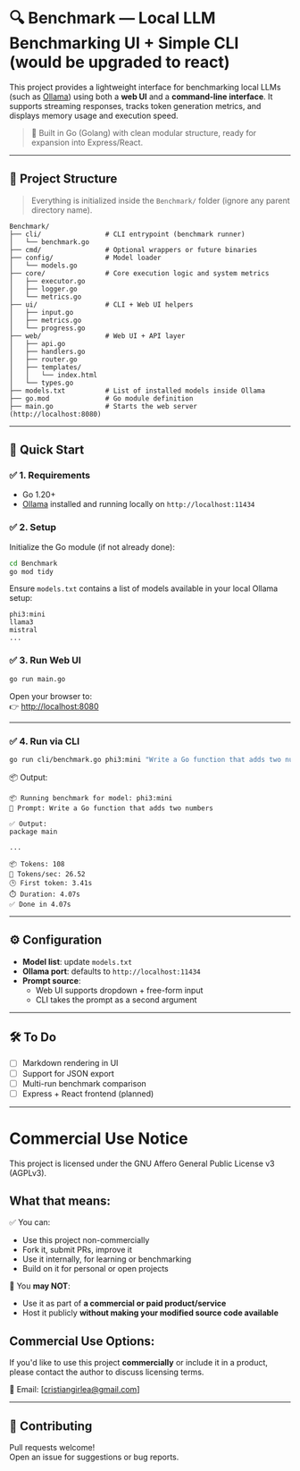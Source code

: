 # 🔍 Benchmark — Local LLM Benchmarking UI + Simple CLI (would be upgraded to react)

This project provides a lightweight interface for benchmarking local LLMs (such as [Ollama](https://ollama.com)) using both a **web UI** and a **command-line interface**. It supports streaming responses, tracks token generation metrics, and displays memory usage and execution speed.

> 🧠 Built in Go (Golang) with clean modular structure, ready for expansion into Express/React.

---

## 📁 Project Structure

> Everything is initialized inside the `Benchmark/` folder (ignore any parent directory name).

```
Benchmark/
├── cli/                # CLI entrypoint (benchmark runner)
│   └── benchmark.go
├── cmd/                # Optional wrappers or future binaries
├── config/             # Model loader
│   └── models.go
├── core/               # Core execution logic and system metrics
│   ├── executor.go
│   ├── logger.go
│   └── metrics.go
├── ui/                 # CLI + Web UI helpers
│   ├── input.go
│   ├── metrics.go
│   └── progress.go
├── web/                # Web UI + API layer
│   ├── api.go
│   ├── handlers.go
│   ├── router.go
│   ├── templates/
│   │   └── index.html
│   └── types.go
├── models.txt          # List of installed models inside Ollama
├── go.mod              # Go module definition
├── main.go             # Starts the web server (http://localhost:8080)
```

---

## 🚀 Quick Start

### ✅ 1. Requirements
- Go 1.20+
- [Ollama](https://ollama.com) installed and running locally on `http://localhost:11434`

### ✅ 2. Setup

Initialize the Go module (if not already done):

```bash
cd Benchmark
go mod tidy
```

Ensure `models.txt` contains a list of models available in your local Ollama setup:

```
phi3:mini
llama3
mistral
...
```

### ✅ 3. Run Web UI

```bash
go run main.go
```

Open your browser to:  
👉 [http://localhost:8080](http://localhost:8080)

---

### ✅ 4. Run via CLI

```bash
go run cli/benchmark.go phi3:mini "Write a Go function that adds two numbers"
```

📦 Output:

```
📦 Running benchmark for model: phi3:mini
🧠 Prompt: Write a Go function that adds two numbers

✅ Output:
package main

...

📦 Tokens: 108
🚀 Tokens/sec: 26.52
🕒 First token: 3.41s
⏱️ Duration: 4.07s
✅ Done in 4.07s
```

---

## ⚙️ Configuration

- **Model list**: update `models.txt`
- **Ollama port**: defaults to `http://localhost:11434`
- **Prompt source**:
  - Web UI supports dropdown + free-form input
  - CLI takes the prompt as a second argument

---

## 🛠️ To Do

- [ ] Markdown rendering in UI
- [ ] Support for JSON export
- [ ] Multi-run benchmark comparison
- [ ] Express + React frontend (planned)

---

# Commercial Use Notice

This project is licensed under the GNU Affero General Public License v3 (AGPLv3).

## What that means:

✅ You can:
- Use this project non-commercially
- Fork it, submit PRs, improve it
- Use it internally, for learning or benchmarking
- Build on it for personal or open projects

🚫 You **may NOT**:
- Use it as part of **a commercial or paid product/service**
- Host it publicly **without making your modified source code available**

## Commercial Use Options:

If you'd like to use this project **commercially** or include it in a product, please contact the author to discuss licensing terms.

📩 Email: [cristiangirlea@gmail.com]

---

## 🤝 Contributing

Pull requests welcome!  
Open an issue for suggestions or bug reports.
